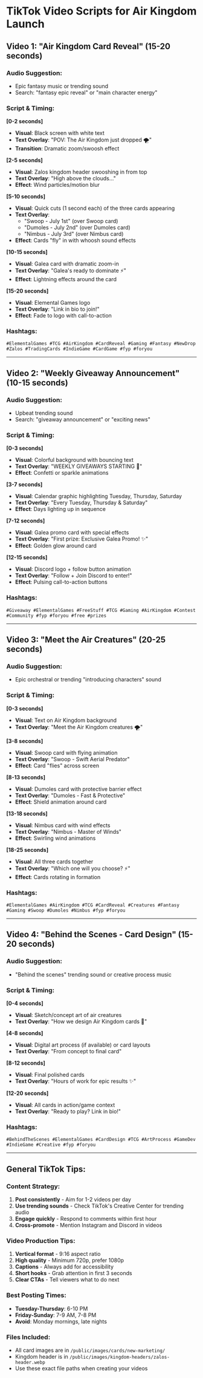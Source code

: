 # TikTok Video Scripts for Air Kingdom Launch

## Video 1: "Air Kingdom Card Reveal" (15-20 seconds)

### Audio Suggestion:
- Epic fantasy music or trending sound
- Search: "fantasy epic reveal" or "main character energy"

### Script & Timing:

**[0-2 seconds]**
- **Visual**: Black screen with white text
- **Text Overlay**: "POV: The Air Kingdom just dropped 🌪️"
- **Transition**: Dramatic zoom/swoosh effect

**[2-5 seconds]**
- **Visual**: Zalos kingdom header swooshing in from top
- **Text Overlay**: "High above the clouds..."
- **Effect**: Wind particles/motion blur

**[5-10 seconds]**
- **Visual**: Quick cuts (1 second each) of the three cards appearing
- **Text Overlay**: 
  - "Swoop - July 1st" (over Swoop card)
  - "Dumoles - July 2nd" (over Dumoles card)
  - "Nimbus - July 3rd" (over Nimbus card)
- **Effect**: Cards "fly" in with whoosh sound effects

**[10-15 seconds]**
- **Visual**: Galea card with dramatic zoom-in
- **Text Overlay**: "Galea's ready to dominate ⚡"
- **Effect**: Lightning effects around the card

**[15-20 seconds]**
- **Visual**: Elemental Games logo
- **Text Overlay**: "Link in bio to join!"
- **Effect**: Fade to logo with call-to-action

### Hashtags:
```
#ElementalGames #TCG #AirKingdom #CardReveal #Gaming #Fantasy #NewDrop #Zalos #TradingCards #IndieGame #CardGame #fyp #foryou
```

---

## Video 2: "Weekly Giveaway Announcement" (10-15 seconds)

### Audio Suggestion:
- Upbeat trending sound
- Search: "giveaway announcement" or "exciting news"

### Script & Timing:

**[0-3 seconds]**
- **Visual**: Colorful background with bouncing text
- **Text Overlay**: "WEEKLY GIVEAWAYS STARTING 🎁"
- **Effect**: Confetti or sparkle animations

**[3-7 seconds]**
- **Visual**: Calendar graphic highlighting Tuesday, Thursday, Saturday
- **Text Overlay**: "Every Tuesday, Thursday & Saturday"
- **Effect**: Days lighting up in sequence

**[7-12 seconds]**
- **Visual**: Galea promo card with special effects
- **Text Overlay**: "First prize: Exclusive Galea Promo! ✨"
- **Effect**: Golden glow around card

**[12-15 seconds]**
- **Visual**: Discord logo + follow button animation
- **Text Overlay**: "Follow + Join Discord to enter!"
- **Effect**: Pulsing call-to-action buttons

### Hashtags:
```
#Giveaway #ElementalGames #FreeStuff #TCG #Gaming #AirKingdom #Contest #Community #fyp #foryou #free #prizes
```

---

## Video 3: "Meet the Air Creatures" (20-25 seconds)

### Audio Suggestion:
- Epic orchestral or trending "introducing characters" sound

### Script & Timing:

**[0-3 seconds]**
- **Visual**: Text on Air Kingdom background
- **Text Overlay**: "Meet the Air Kingdom creatures 🌪️"

**[3-8 seconds]**
- **Visual**: Swoop card with flying animation
- **Text Overlay**: "Swoop - Swift Aerial Predator"
- **Effect**: Card "flies" across screen

**[8-13 seconds]**
- **Visual**: Dumoles card with protective barrier effect
- **Text Overlay**: "Dumoles - Fast & Protective"
- **Effect**: Shield animation around card

**[13-18 seconds]**
- **Visual**: Nimbus card with wind effects
- **Text Overlay**: "Nimbus - Master of Winds"
- **Effect**: Swirling wind animations

**[18-25 seconds]**
- **Visual**: All three cards together
- **Text Overlay**: "Which one will you choose? ⚡"
- **Effect**: Cards rotating in formation

### Hashtags:
```
#ElementalGames #AirKingdom #TCG #CardReveal #Creatures #Fantasy #Gaming #Swoop #Dumoles #Nimbus #fyp #foryou
```

---

## Video 4: "Behind the Scenes - Card Design" (15-20 seconds)

### Audio Suggestion:
- "Behind the scenes" trending sound or creative process music

### Script & Timing:

**[0-4 seconds]**
- **Visual**: Sketch/concept art of air creatures
- **Text Overlay**: "How we design Air Kingdom cards 🎨"

**[4-8 seconds]**
- **Visual**: Digital art process (if available) or card layouts
- **Text Overlay**: "From concept to final card"

**[8-12 seconds]**
- **Visual**: Final polished cards
- **Text Overlay**: "Hours of work for epic results ✨"

**[12-20 seconds]**
- **Visual**: All cards in action/game context
- **Text Overlay**: "Ready to play? Link in bio!"

### Hashtags:
```
#BehindTheScenes #ElementalGames #CardDesign #TCG #ArtProcess #GameDev #IndieGame #Creative #fyp #foryou
```

---

## General TikTok Tips:

### Content Strategy:
1. **Post consistently** - Aim for 1-2 videos per day
2. **Use trending sounds** - Check TikTok's Creative Center for trending audio
3. **Engage quickly** - Respond to comments within first hour
4. **Cross-promote** - Mention Instagram and Discord in videos

### Video Production Tips:
1. **Vertical format** - 9:16 aspect ratio
2. **High quality** - Minimum 720p, prefer 1080p
3. **Captions** - Always add for accessibility
4. **Short hooks** - Grab attention in first 3 seconds
5. **Clear CTAs** - Tell viewers what to do next

### Best Posting Times:
- **Tuesday-Thursday**: 6-10 PM
- **Friday-Sunday**: 7-9 AM, 7-8 PM
- **Avoid**: Monday mornings, late nights

### Files Included:
- All card images are in `/public/images/cards/new-marketing/`
- Kingdom header is in `/public/images/kingdom-headers/zalos-header.webp`
- Use these exact file paths when creating your videos 